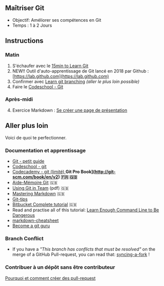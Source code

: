 ## Maîtriser Git

- Objectif: Améliorer ses compétences en Git
- Temps : 1 à 2 Jours
## Instructions

### Matin
1. S'échaufer avec le [15min to Learn Git](https://try.github.io)
2. NEW!! Outil d'auto-apprentissage de Git lancé en 2018 par Github : [https://lab.github.com](https://lab.github.com)
2. Confirmer avec [Learn git branching](http://learngitbranching.js.org) _(aller le plus loin possible)_
3. Faire le [Codeschool - Git ](https://www.codeschool.com/learn/git)

### Après-midi
4. Exercice Markdown : [Se créer une page de présentation](exercice-markdown-individuel.md)


## Aller plus loin
Voici de quoi te perfectionner. 
### Documentation et apprentissage 
* [Git - petit guide](http://rogerdudler.github.io/git-guide/index.fr.html)
* [Codeschool - git ](https://www.codeschool.com/learn/git)
* [Codecademy - git (limité) ](https://www.codecademy.com/courses/learn-git/lessons/git-workflow/exercises/hello-git)
**Git Pro Book](http://git-scm.com/book/en/v2) :fr: :uk:**
* [Aide-Mémoire Git](https://services.github.com/on-demand/downloads/github-git-cheat-sheet.pdf) :uk:
* [Using Git in Team](01-GIT/documentation/git_2.pdf) (pdf)  :uk:
* [Mastering Markdown](https://guides.github.com/features/mastering-markdown/) :uk:
* [Git-tips](https://github.com/git-tips/tips)
* [Bitbucket Complete tutorial](https://www.atlassian.com/git/tutorials/learn-git-with-bitbucket-cloud) :uk:
* Read and practise all of this tutorial: [Learn Enough Command Line to Be Dangerous](http://www.learnenough.com/command-line/)
* [markdown-cheatsheet](https://guides.github.com/pdfs/markdown-cheatsheet-online.pdf)
* [Become a git guru](https://fr.atlassian.com/git/tutorials)

### Branch Conflict

* If you have a _"This branch has conflicts that must be resolved"_ on the merge of a GitHub Pull-request, you can read that: [syncing-a-fork](https://help.github.com/articles/syncing-a-fork/) !

### Contribuer à un dépôt sans être contributeur

[Pourquoi et comment créer des pull-request](https://help.github.com/en/articles/creating-a-pull-request)

